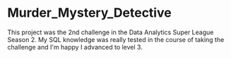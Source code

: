 # Murder_Mystery_Detective
This project was the 2nd challenge in the Data Analytics Super League Season 2. My SQL knowledge was really tested in the course of taking the challenge and I'm happy I advanced to level 3. 
